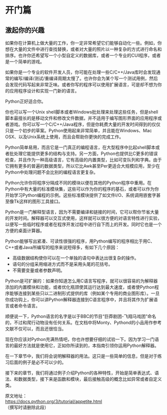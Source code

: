 # 开门篇

## 激起你的兴趣  

如果你在计算机上做大量的工作，你一定非常希望它们能够自动化一些。例如，你想在大量的文件中进行查找替换，或者对大量的照片以一种复杂的方式进行命名和排序。也许你还希望写一个小型自定义的数据库，或者一个专业的CUI程序，或者是一个简单的游戏。

如果你是一个专业的软件开发人员，你可能在处理一些C/C++/Java库时会发现通常的编写/编译/测试/重编译周期太慢了。也许你会为某个写一个测试用例，然后会发现代码写起来非常乏味。或者你写的程序可以使用扩展语言，可是却不想为你的应用程序设计和实现一门新的语言。

Python正好适合你。

你也可以写一个Unix shell脚本或者Windows批处理来处理这些任务，但是shell脚本最擅长的是移动文件和修改文件数据，并不适用于编写图形界面的应用程序或者游戏。你可以写一个C/C++/Java程序，但是你耗费大量的开发时间得到的仅仅只是一个初步的草案。Python使用起来非常简单，并且能在Windows、Mac OSX、以及Unix系统上使用，而且会帮助你更快的完成工作。

Python简单易用，而且它是一门真正的编程语言，在大型程序中比起shell脚本或者批处理它能提供更多的结构与支持。另一方面，Python也提供比C更多的错误检查，并且作为一种高级语言，它有高级的内置类型，比如可变队列和字典。由于它拥有更多的普遍的数据类型，所以它比Awk甚至Per更适合大规模应用，至少在Python中处理问题不会比别的编程语言更复杂。

Python允许你将程序分隔成不同的模块以便在其他的Python程序中重用。在Python中有大量的标准模块集，这些可以作为你的程序的基石，或者可以作为你开始学习Python编程的示例。这些标准模块提供了如文件I/O、系统调用嵌套字甚至像Tk这样的图形工具接口。

Python是一门解释型语言，因为不需要编译和链接的时间，它可以帮你节省大量的开发时间。解释器可以交互式使用，这样就可以很方便的对语言特性进行实验，以便写一些临时程序或者在程序开发过程中进行自下而上的开发。同时它也是一个方便的桌面计算器。

Python能够写出紧凑、可读性很强的程序，用Python编写的程序相比于用C、C++或者Java所编写的程序来说短得多，有如下几个原因：

- 高级数据结构使你可以在一个单独的语句中表达出很复杂的操作。
- 语句的分组采用缩进方式而不是采用头尾的花括号。
- 不需要变量或者参数声明。

Python是可扩展的：如果你知道怎么用C语言写程序，就可以很容易的为解释器添加的内置模块和功能，或者优化瓶颈使其运行达到最大速度，或者使Python程序能够连接到某些只以二进制形式提供的库（例如某个专用的商业图形库）。一旦你成功钩上，你可以讲Python解释器连接到C语言程序中，并且将其作为扩展语言或者命令语言。

 顺便说一下，Python语言的名字是以于BBC的节目“巨莽剧团-飞翔马戏团”命名的，不过和爬行动物没有任何关系。在文档中将Monty、Pythond的小品用作参考文献不仅可以，而且还很恰当。

 现在你应该对Python充满热情吧，你也许想要仔细的试验一下。因为学习一门语言的最好方法就是使用它，正如你所读到的，本指南引领你运用Python解释器。

 在一下章节中，我们将会说明解释器的用法。这只是一些简单的信息，但是对于练习后面的例子是必不可以少的。

 接下来的章节，我们将通过例子介绍Python的各种特性，开始是简单表达式、语法、和数据类型，接下来是函数和模块，最后接触高级的概念比如异常或者自定义类。
 
原文地址：  
https://docs.python.org/3/tutorial/appetite.html  
（撰写时请删除此段）
